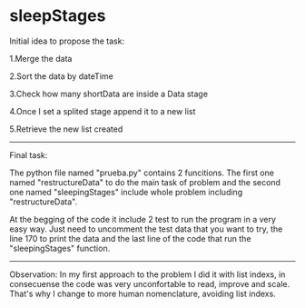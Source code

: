# sleepStages

Initial idea to propose the task:

  1.Merge the data
  
  2.Sort the data by dateTime
  
  3.Check how many shortData are inside a Data stage
  
  4.Once I set a splited stage append it to a new list
  
  5.Retrieve the new list created
  

-------------------------


Final task:

The python file named "prueba.py" contains 2 funcitions.
The first one named "restructureData" to do the main task of problem and the second one named "sleepingStages" include whole problem including "restructureData".

At the begging of the code it include 2 test to run the program in a very easy way.
Just need to uncomment the test data that you want to try, the line 170 to print the data and the last line of the code that run the "sleepingStages" function.


-------------------------


Observation: In my first approach to the problem I did it with list indexs, in consecuense the code was very unconfortable to read, improve and scale. That's why I change to more human nomenclature, avoiding list indexs.
